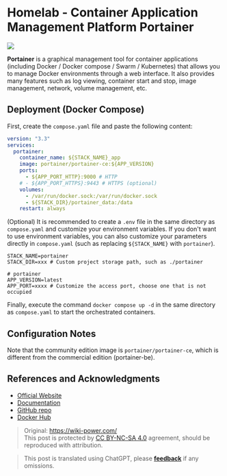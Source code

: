 # Homelab - Container Application Management Platform Portainer

![](https://wiki-media-1253965369.cos.ap-guangzhou.myqcloud.com/img/202304111545899.png)

**Portainer** is a graphical management tool for container applications (including Docker / Docker compose / Swarm / Kubernetes) that allows you to manage Docker environments through a web interface. It also provides many features such as log viewing, container start and stop, image management, network, volume management, etc.

## Deployment (Docker Compose)

First, create the `compose.yaml` file and paste the following content:

```yaml title="compose.yaml"
version: "3.3"
services:
  portainer:
    container_name: ${STACK_NAME}_app
    image: portainer/portainer-ce:${APP_VERSION}
    ports:
      - ${APP_PORT_HTTP}:9000 # HTTP
    # - ${APP_PORT_HTTPS}:9443 # HTTPS (optional)
    volumes:
      - /var/run/docker.sock:/var/run/docker.sock
      - ${STACK_DIR}/portainer_data:/data
    restart: always
```

(Optional) It is recommended to create a `.env` file in the same directory as `compose.yaml` and customize your environment variables. If you don't want to use environment variables, you can also customize your parameters directly in `compose.yaml` (such as replacing `${STACK_NAME}` with `portainer`).

```dotenv title=".env"
STACK_NAME=portainer
STACK_DIR=xxx # Custom project storage path, such as ./portainer

# portainer
APP_VERSION=latest
APP_PORT=xxxx # Customize the access port, choose one that is not occupied
```

Finally, execute the command `docker compose up -d` in the same directory as `compose.yaml` to start the orchestrated containers.

## Configuration Notes

Note that the community edition image is `portainer/portainer-ce`, which is different from the commercial edition (portainer-be).

## References and Acknowledgments

- [Official Website](https://www.portainer.io/)
- [Documentation](https://docs.portainer.io/)
- [GitHub repo](https://github.com/portainer/portainer)
- [Docker Hub](https://hub.docker.com/r/portainer/portainer-ce)

> Original: <https://wiki-power.com/>  
> This post is protected by [CC BY-NC-SA 4.0](https://creativecommons.org/licenses/by/4.0/deed.en) agreement, should be reproduced with attribution.

> This post is translated using ChatGPT, please [**feedback**](https://github.com/linyuxuanlin/Wiki_MkDocs/issues/new) if any omissions.